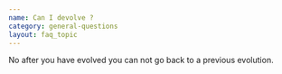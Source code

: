 ```yaml
---
name: Can I devolve ?
category: general-questions
layout: faq_topic
---
```

No after you have evolved you can not go back to a previous evolution.